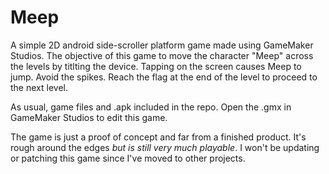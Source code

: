 # Meep
A simple 2D android side-scroller platform game made using GameMaker Studios. The objective of this game to move the character "Meep" across the levels by titlting the device. Tapping on the screen causes Meep to jump. Avoid the spikes. Reach the flag at the end of the level to proceed to the next level.

As usual, game files and .apk included in the repo. Open the .gmx in GameMaker Studios to edit this game.

The game is just a proof of concept and far from a finished product. It's rough around the edges *but is still very much playable*. I won't be updating or patching this game since I've moved to other projects.
